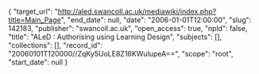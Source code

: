 {
  "target_url": "http://aled.swancoll.ac.uk/mediawiki/index.php?title=Main_Page", 
  "end_date": null, 
  "date": "2006-01-01T12:00:00", 
  "slug": 142183, 
  "publisher": "swancoll.ac.uk", 
  "open_access": true, 
  "npld": false, 
  "title": "ALeD : Authorising using Learning Design", 
  "subjects": [], 
  "collections": [], 
  "record_id": "20060101T120000//ZqKy5UoLE8Z16KWuIupeA==", 
  "scope": "root", 
  "start_date": null
}

